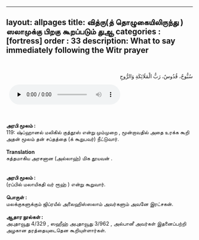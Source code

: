  ---
layout: allpages
title:   வித்ரு(த் தொழுகையிலிருந்து ) ஸலாமுக்கு பிறகு கூறப்படும் துஆ
categories : [fortress]
order : 33
description: What to say immediately following the Witr prayer
---
&nbsp;
<div class="arabictext" dir="RTL">

سُبُّوحٌ، قُدُوسٌ، رَبُّ الْمَلَائِكَةِ وَالرُّوحِ

</div>
&nbsp;


<audio controls  preload="none">
  <source src="{{ site.baseurl }}/audio/fortress/119.mp3" type="audio/mpeg">
Your browser does not support the audio element.
</audio>


&nbsp;
<div class="duaextra" tabindex="0">
<div><strong> அரபி மூலம் : </strong></div>
<div class="extra">119: ஷ்ப்ஹானல் மலிகில் குத்தூஸ் என்று மும்முறை , மூன்றாவதில் அதை உரக்க கூறி அதன் மூலம் தன் சப்தத்தை (க் கூறுபவர்) நீட்டுவார்.</div>
</div>
&nbsp;
<div class="duaextra" tabindex="0">
<div><strong>Translation</strong></div>
<div class="extra"> சுத்தமாகிய அரசனான (அல்லாஹ்) மிக தூயவன் .</div>
</div>
&nbsp;
<div class="extra"> </div>
&nbsp;
<div class="duaextra" tabindex="0">
<div><strong> அரபி மூலம் :</strong></div>
<div class="extra">(ரப்பில் மலாயிகதி வர் ரூஹ் ) என்று கூறுவார். </div>
</div>
&nbsp;
<div class="duaextra" tabindex="0">
<div><strong> பொருள் : </strong></div>
<div class="extra"> மலக்குகளுக்கும் ஜிப்ரயீல் அலைஹிஸ்ஸலாம் அவர்களும் அவனே இரட்சகன். </div>
</div>
&nbsp;
<div class="duaextra" tabindex="0">
<div><strong> ஆதார நூல்கள் :</strong></div>
<div class="extra">அபுதாவூது 4/329 , ஸஹீஹ் அபுதாவூது 3/962 , அல்பானீ அவர்கள் இதனைப்பற்றி அழகான தரத்தையுடைதென கூறியுள்ளார்கள்.</div>
</div>
